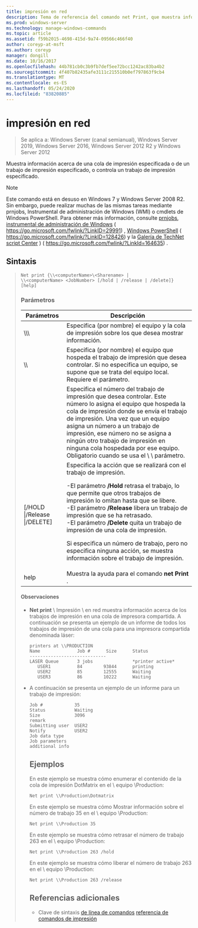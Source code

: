 ```yaml
---
title: impresión en red
description: Tema de referencia del comando net Print, que muestra información acerca de un trabajo de impresión o cola de impresión especificado.
ms.prod: windows-server
ms.technology: manage-windows-commands
ms.topic: article
ms.assetid: f59b2015-4698-415d-9a74-09566c466f40
author: coreyp-at-msft
ms.author: coreyp
manager: dongill
ms.date: 10/16/2017
ms.openlocfilehash: 44b781cb0c3b9fb7def5ee72bcc1242ac83ba4b2
ms.sourcegitcommit: 4f407b82435afe3111c215510b0ef797863f9cb4
ms.translationtype: MT
ms.contentlocale: es-ES
ms.lasthandoff: 05/24/2020
ms.locfileid: "83820885"
---
```

# <a name="net-print"></a>impresión en red

> Se aplica a: Windows Server (canal semianual), Windows Server 2019, Windows Server 2016, Windows Server 2012 R2 y Windows Server 2012

Muestra información acerca de una cola de impresión especificada o de un trabajo de impresión especificado, o controla un trabajo de impresión especificado.

> [!NOTE]
> Este comando está en desuso en Windows 7 y Windows Server 2008 R2. Sin embargo, puede realizar muchas de las mismas tareas mediante prnjobs, Instrumental de administración de Windows (WMI) o cmdlets de Windows PowerShell. Para obtener más información, consulte [prnjobs](prnjobs.md), [instrumental de administración de Windows](https://go.microsoft.com/fwlink/?LinkID=29991) ( https://go.microsoft.com/fwlink/?LinkID=29991) , [Windows PowerShell](https://go.microsoft.com/fwlink/?LinkID=128426) ( https://go.microsoft.com/fwlink/?LinkID=128426) y la [Galería de TechNet script Center](https://go.microsoft.com/fwlink/?LinkId=164635) ) ( https://go.microsoft.com/fwlink/?LinkId=164635) .

## <a name="syntax"></a>Sintaxis
> ```
> Net print {\\<computerName>\<Sharename> |
> \\<computerName> <JobNumber> [/hold | /release | /delete]} [help]
> ```
> ### <a name="parameters"></a>Parámetros
>
> |               Parámetros               |                                                                                                                                                                                                                     Descripción                                                                                                                                                                                                                      |
> |----------------------------------------|------------------------------------------------------------------------------------------------------------------------------------------------------------------------------------------------------------------------------------------------------------------------------------------------------------------------------------------------------------------------------------------------------------------------------------------------------|
> |    \\\\<computerName>\\<Sharename>     |                                                                                                                                                                            Especifica (por nombre) el equipo y la cola de impresión sobre los que desea mostrar información.                                                                                                                                                                             |
> |           \\\\<computerName>           |                                                                                                                                 Especifica (por nombre) el equipo que hospeda el trabajo de impresión que desea controlar. Si no especifica un equipo, se supone que se trata del equipo local. Requiere el <JobNumber> parámetro.                                                                                                                                  |
> |              <JobNumber>               |                                             Especifica el número del trabajo de impresión que desea controlar. Este número lo asigna el equipo que hospeda la cola de impresión donde se envía el trabajo de impresión. Una vez que un equipo asigna un número a un trabajo de impresión, ese número no se asigna a ningún otro trabajo de impresión en ninguna cola hospedada por ese equipo. Obligatorio cuando se usa el \\ \\ <computerName> parámetro.                                             |
> | [/HOLD &#124;/Release &#124;/DELETE] | Especifica la acción que se realizará con el trabajo de impresión.<p>-El parámetro **/Hold** retrasa el trabajo, lo que permite que otros trabajos de impresión lo omitan hasta que se libere.<br />-El parámetro **/Release** libera un trabajo de impresión que se ha retrasado.<br />-El parámetro **/Delete** quita un trabajo de impresión de una cola de impresión.<p>Si especifica un número de trabajo, pero no especifica ninguna acción, se muestra información sobre el trabajo de impresión. |
> |                  help                  |                                                                                                                                                                                                     Muestra la ayuda para el comando **net Print** .                                                                                                                                                                                                     |
>
>#### <a name="remarks"></a>Observaciones
> - **Net print** \\ Impresión \\ en <computerName> red muestra información acerca de los trabajos de impresión en una cola de impresora compartida. A continuación se presenta un ejemplo de un informe de todos los trabajos de impresión de una cola para una impresora compartida denominada láser:
>   ```
>   printers at \\PRODUCTION
>   Name              Job #      Size      Status
>   -----------------------------
>   LASER Queue       3 jobs               *printer active*
>      USER1          84        93844      printing
>      USER2          85        12555      Waiting
>      USER3          86        10222      Waiting
>   ```
> - A continuación se presenta un ejemplo de un informe para un trabajo de impresión:
>   ```
>   Job #            35
>   Status           Waiting
>   Size             3096
>   remark
>   Submitting user  USER2
>   Notify           USER2
>   Job data type
>   Job parameters
>   additional info
>   ```
>   ## <a name="examples"></a>Ejemplos
>   En este ejemplo se muestra cómo enumerar el contenido de la cola de impresión DotMatrix en el \\ equipo \Production:
>   ```
>   Net print \\Production\Dotmatrix
>   ```
>   En este ejemplo se muestra cómo Mostrar información sobre el número de trabajo 35 en el \\ equipo \Production:
>   ```
>   Net print \\Production 35
>   ```
>   En este ejemplo se muestra cómo retrasar el número de trabajo 263 en el \\ equipo \Production:
>   ```
>   Net print \\Production 263 /hold
>   ```
>   En este ejemplo se muestra cómo liberar el número de trabajo 263 en el \\ equipo \Production:
>   ```
>   Net print \\Production 263 /release
>   ```
>   ## <a name="additional-references"></a>Referencias adicionales
>   - Clave de sintaxis [de línea de comandos](command-line-syntax-key.md) 
>    [referencia de comandos de impresión](print-command-reference.md)
